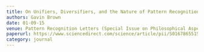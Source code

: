 ```yaml
---
title: On Unifiers, Diversifiers, and the Nature of Pattern Recognition
authors: Gavin Brown
date: 01-09-15
venue: Pattern Recognition Letters (Special Issue on Philosophical Aspects of Pattern Recognition). Volume 64, pages 11-20
paperurl: https://www.sciencedirect.com/science/article/pii/S0167865515001312
category: journal
---
```

